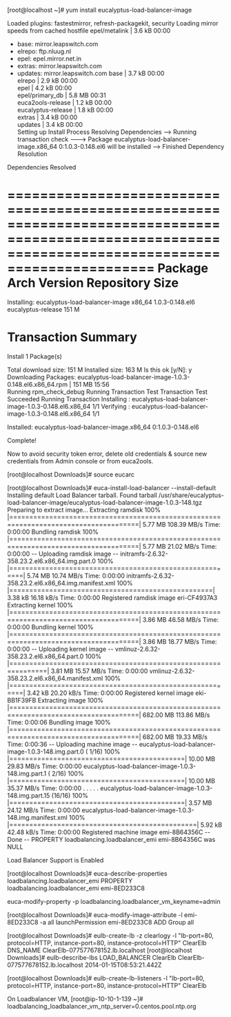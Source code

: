 [root@localhost ~]# yum install eucalyptus-load-balancer-image

Loaded plugins: fastestmirror, refresh-packagekit, security
Loading mirror speeds from cached hostfile
epel/metalink                                                                                                                | 3.6 kB     00:00     
 * base: mirror.leapswitch.com
 * elrepo: ftp.nluug.nl
 * epel: epel.mirror.net.in
 * extras: mirror.leapswitch.com
 * updates: mirror.leapswitch.com
base                                                                                                                         | 3.7 kB     00:00     
elrepo                                                                                                                       | 2.9 kB     00:00     
epel                                                                                                                         | 4.2 kB     00:00     
epel/primary_db                                                                                                              | 5.8 MB     00:31     
euca2ools-release                                                                                                            | 1.2 kB     00:00     
eucalyptus-release                                                                                                           | 1.8 kB     00:00     
extras                                                                                                                       | 3.4 kB     00:00     
updates                                                                                                                      | 3.4 kB     00:00     
Setting up Install Process
Resolving Dependencies
--> Running transaction check
---> Package eucalyptus-load-balancer-image.x86_64 0:1.0.3-0.148.el6 will be installed
--> Finished Dependency Resolution

Dependencies Resolved

====================================================================================================================================================
 Package                                         Arch                    Version                          Repository                           Size
====================================================================================================================================================
Installing:
 eucalyptus-load-balancer-image                  x86_64                  1.0.3-0.148.el6                  eucalyptus-release                  151 M

Transaction Summary
====================================================================================================================================================
Install       1 Package(s)

Total download size: 151 M
Installed size: 163 M
Is this ok [y/N]: y
Downloading Packages:
eucalyptus-load-balancer-image-1.0.3-0.148.el6.x86_64.rpm                                                                    | 151 MB     15:56     
Running rpm_check_debug
Running Transaction Test
Transaction Test Succeeded
Running Transaction
  Installing : eucalyptus-load-balancer-image-1.0.3-0.148.el6.x86_64                                                                            1/1 
  Verifying  : eucalyptus-load-balancer-image-1.0.3-0.148.el6.x86_64                                                                            1/1 

Installed:
  eucalyptus-load-balancer-image.x86_64 0:1.0.3-0.148.el6                                                                                           

Complete!

Now to avoid security token error, delete old credentials & source new credentials from Admin console or from euca2ools.

[root@localhost Downloads]# source eucarc

[root@localhost Downloads]# euca-install-load-balancer --install-default
Installing default Load Balancer tarball.
Found tarball /usr/share/eucalyptus-load-balancer-image/eucalyptus-load-balancer-image-1.0.3-148.tgz
Preparing to extract image...
Extracting ramdisk 100% |======================================================================================|   5.77 MB 108.39 MB/s Time: 0:00:00
Bundling ramdisk   100% |======================================================================================|   5.77 MB  21.02 MB/s Time: 0:00:00
-- Uploading ramdisk image --
initramfs-2.6.32-358.23.2.el6.x86_64.img.part.0 100% |=========================================================|   5.74 MB  10.74 MB/s Time: 0:00:00
initramfs-2.6.32-358.23.2.el6.x86_64.img.manifest.xml 100% |===================================================|   3.38 kB  16.18 kB/s Time: 0:00:00
Registered ramdisk image eri-CF4937A3
Extracting kernel  100% |======================================================================================|   3.86 MB  46.58 MB/s Time: 0:00:00
Bundling kernel    100% |======================================================================================|   3.86 MB  18.77 MB/s Time: 0:00:00
-- Uploading kernel image --
vmlinuz-2.6.32-358.23.2.el6.x86_64.part.0 100% |===============================================================|   3.81 MB  15.57 MB/s Time: 0:00:00
vmlinuz-2.6.32-358.23.2.el6.x86_64.manifest.xml 100% |=========================================================|   3.42 kB  20.20 kB/s Time: 0:00:00
Registered kernel image eki-BB1F39FB
Extracting image   100% |======================================================================================| 682.00 MB 113.86 MB/s Time: 0:00:06
Bundling image     100% |======================================================================================| 682.00 MB  19.33 MB/s Time: 0:00:36
-- Uploading machine image --
eucalyptus-load-balancer-image-1.0.3-148.img.part.0  ( 1/16) 100% |============================================|  10.00 MB  29.83 MB/s Time: 0:00:00
eucalyptus-load-balancer-image-1.0.3-148.img.part.1  ( 2/16) 100% |============================================|  10.00 MB  35.37 MB/s Time: 0:00:00
.
.
.
.
.
eucalyptus-load-balancer-image-1.0.3-148.img.part.15 (16/16) 100% |============================================|   3.57 MB  24.12 MB/s Time: 0:00:00
eucalyptus-load-balancer-image-1.0.3-148.img.manifest.xml 100% |===============================================|   5.92 kB  42.48 kB/s Time: 0:00:00
Registered machine image emi-8B64356C
-- Done --
PROPERTY	loadbalancing.loadbalancer_emi	emi-8B64356C was NULL

Load Balancer Support is Enabled

[root@localhost Downloads]# euca-describe-properties loadbalancing.loadbalancer_emi
PROPERTY	loadbalancing.loadbalancer_emi	emi-8ED233C8



euca-modify-property -p loadbalancing.loadbalancer_vm_keyname=admin




[root@localhost Downloads]# euca-modify-image-attribute -l emi-8ED233C8 -a all
launchPermission	emi-8ED233C8	ADD	Group	all


[root@localhost Downloads]# eulb-create-lb -z clearlogy -l "lb-port=80, protocol=HTTP, instance-port=80, instance-protocol=HTTP" ClearElb
DNS_NAME	ClearElb-077577678152.lb.localhost
[root@localhost Downloads]# eulb-describe-lbs
LOAD_BALANCER	ClearElb	ClearElb-077577678152.lb.localhost	2014-01-15T08:53:21.442Z	

[root@localhost Downloads]# eulb-create-lb-listeners -l "lb-port=80, protocol=HTTP, instance-port=80, instance-protocol=HTTP" ClearElb

On Loadbalancer VM,
[root@ip-10-10-1-139 ~]# loadbalancing_loadbalancer_vm_ntp_server=0.centos.pool.ntp.org





